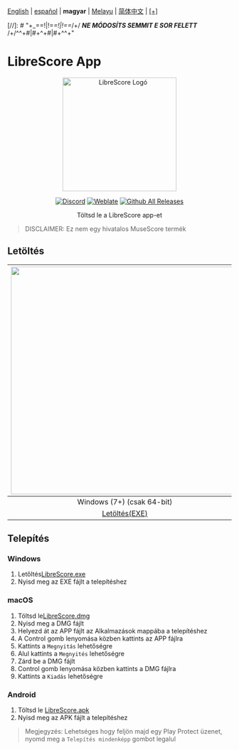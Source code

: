 <div dir="ltr" align="left">

&#8206;[English](/docs/en/README.md) | &#8206;[español](/docs/es/LÉAME.md) | &#8206;**magyar** | &#8206;[Melayu](/docs/ms/BACASAYA.md) | &#8206;[简体中文](/docs/zh-Hans/自述文件.md) | &#8206;[[+]](https://librescore.ddns.net/projects/librescore/docs)

[//]: # "\+\_==!|!=_=!|!==_/+/ ***NE MÓDOSÍTS SEMMIT E SOR FELETT*** /+/^^+#|#+^+#|#+^^\+\"

# LibreScore App

<div align="center">

<img src="https://github.com/LibreScore/dl-musescore/raw/master/images/logo.png" width="256" alt="LibreScore Logó">

[![Discord](https://img.shields.io/discord/774491656643674122?color=5865F2&label=&labelColor=555555&logo=discord&logoColor=FFFFFF)](https://discord.gg/DKu7cUZ4XQ) [![Weblate](https://librescore.ddns.net/widgets/librescore/-/app-librescore/svg-badge.svg)](https://librescore.ddns.net/engage/librescore) [![Github All Releases](https://img.shields.io/github/downloads/LibreScore/app-librescore/total.svg?label=Downloads)](https://github.com/LibreScore/app-librescore/releases/latest)

Töltsd le a LibreScore app-et

</div>

> DISCLAIMER: Ez  nem egy hivatalos MuseScore termék

## Letöltés

| <img src="https://upload.wikimedia.org/wikipedia/commons/e/e2/Windows_logo_and_wordmark_-_2021.svg" width="512"> | <img src="https://upload.wikimedia.org/wikipedia/commons/2/21/MacOS_wordmark_%282017%29.svg" width="512"> |   <img src="https://upload.wikimedia.org/wikipedia/commons/3/31/Android_robot_head.svg" width="512">   |
| :--------------------------------------------------------------------------------------------------------------: | :-------------------------------------------------------------------------------------------------------: | :----------------------------------------------------------------------------------------------------: |
|                                            Windows (7+) (csak 64-bit)                                            |                                        macOS (10.11+) (Rosetta 2)                                         |                                             Android (6.0+)                                             |
|      [Letöltés(EXE)](https://github.com/LibreScore/app-librescore/releases/latest/download/LibreScore.exe)      |  [Letöltés (DMG)](https://github.com/LibreScore/app-librescore/releases/latest/download/LibreScore.dmg)   | [Letöltés (APK)](https://github.com/LibreScore/app-librescore/releases/latest/download/LibreScore.apk) |

## Telepítés

### Windows

1. Letőltés[LibreScore.exe](https://github.com/LibreScore/app-librescore/releases/latest/download/LibreScore.exe)
2. Nyisd meg az EXE fájlt a telepítéshez

### macOS

1. Töltsd le[LibreScore.dmg](https://github.com/LibreScore/app-librescore/releases/latest/download/LibreScore.dmg)
2. Nyisd meg a DMG fájlt
3. Helyezd át az APP fájlt az Alkalmazások mappába a telepítéshez
4. A Control gomb lenyomása közben kattints az APP fájlra
5. Kattints a `Megnyitás` lehetőségre
6. Alul kattints a `Megnyités` lehetőségre
7. Zárd be a DMG fájlt
8. Control gomb lenyomása közben kattints a DMG fájlra
9. Kattints a `Kiadás` lehetőségre

### Android

1. Töltsd le [LibreScore.apk](https://github.com/LibreScore/app-librescore/releases/latest/download/LibreScore.apk)
2. Nyisd meg az APK fájlt a telepítéshez

> Megjegyzés: Lehetséges hogy feljön majd egy Play Protect üzenet, nyomd meg a `Telepítés mindenképp` gombot legalul

</div>

